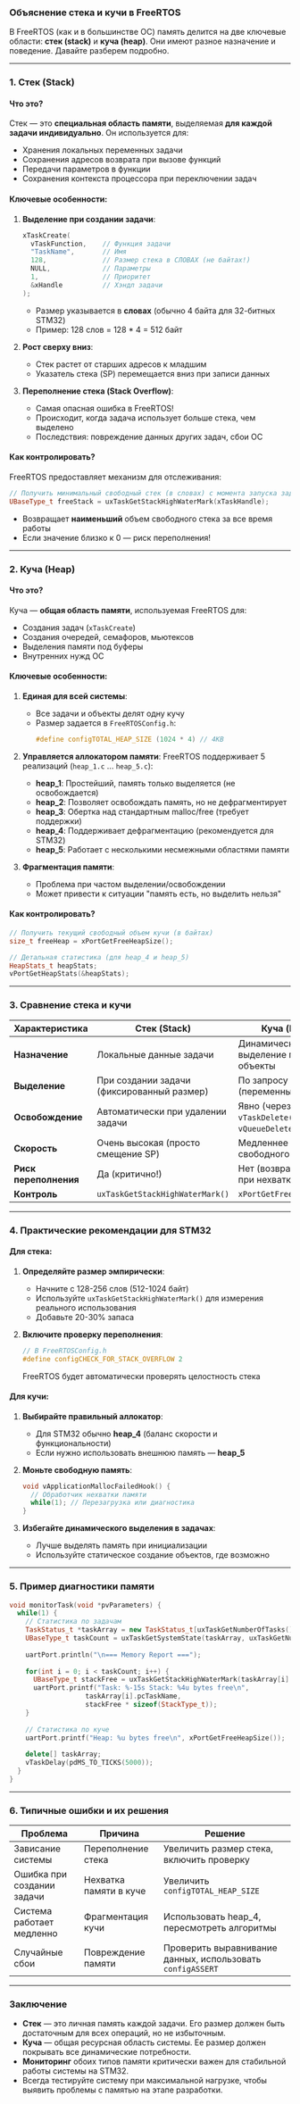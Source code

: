 

### Объяснение стека и кучи в FreeRTOS

В FreeRTOS (как и в большинстве ОС) память делится на две ключевые области: **стек (stack)** и **куча (heap)**. Они имеют разное назначение и поведение. Давайте разберем подробно.

---

### 1. Стек (Stack)

#### Что это?
Стек — это **специальная область памяти**, выделяемая **для каждой задачи индивидуально**. Он используется для:
- Хранения локальных переменных задачи
- Сохранения адресов возврата при вызове функций
- Передачи параметров в функции
- Сохранения контекста процессора при переключении задач

#### Ключевые особенности:
1. **Выделение при создании задачи**:
   ```cpp
   xTaskCreate(
     vTaskFunction,    // Функция задачи
     "TaskName",       // Имя
     128,              // Размер стека в СЛОВАХ (не байтах!)
     NULL,             // Параметры
     1,                // Приоритет
     &xHandle          // Хэндл задачи
   );
   ```
   - Размер указывается в **словах** (обычно 4 байта для 32-битных STM32)
   - Пример: 128 слов = 128 * 4 = 512 байт

2. **Рост сверху вниз**:
   - Стек растет от старших адресов к младшим
   - Указатель стека (SP) перемещается вниз при записи данных

3. **Переполнение стека (Stack Overflow)**:
   - Самая опасная ошибка в FreeRTOS!
   - Происходит, когда задача использует больше стека, чем выделено
   - Последствия: повреждение данных других задач, сбои ОС

#### Как контролировать?
FreeRTOS предоставляет механизм для отслеживания:
```cpp
// Получить минимальный свободный стек (в словах) с момента запуска задачи
UBaseType_t freeStack = uxTaskGetStackHighWaterMark(xTaskHandle);
```
- Возвращает **наименьший** объем свободного стека за все время работы
- Если значение близко к 0 — риск переполнения!

---

### 2. Куча (Heap)

#### Что это?
Куча — **общая область памяти**, используемая FreeRTOS для:
- Создания задач (`xTaskCreate`)
- Создания очередей, семафоров, мьютексов
- Выделения памяти под буферы
- Внутренних нужд ОС

#### Ключевые особенности:
1. **Единая для всей системы**:
   - Все задачи и объекты делят одну кучу
   - Размер задается в `FreeRTOSConfig.h`:
     ```c
     #define configTOTAL_HEAP_SIZE (1024 * 4) // 4KB
     ```

2. **Управляется аллокатором памяти**:
   FreeRTOS поддерживает 5 реализаций (`heap_1.c` ... `heap_5.c`):
   - **heap_1**: Простейший, память только выделяется (не освобождается)
   - **heap_2**: Позволяет освобождать память, но не дефрагментирует
   - **heap_3**: Обертка над стандартным malloc/free (требует поддержки)
   - **heap_4**: Поддерживает дефрагментацию (рекомендуется для STM32)
   - **heap_5**: Работает с несколькими несмежными областями памяти

3. **Фрагментация памяти**:
   - Проблема при частом выделении/освобождении
   - Может привести к ситуации "память есть, но выделить нельзя"

#### Как контролировать?
```cpp
// Получить текущий свободный объем кучи (в байтах)
size_t freeHeap = xPortGetFreeHeapSize();

// Детальная статистика (для heap_4 и heap_5)
HeapStats_t heapStats;
vPortGetHeapStats(&heapStats);
```

---

### 3. Сравнение стека и кучи

| Характеристика       | Стек (Stack)                          | Куча (Heap)                          |
|----------------------|---------------------------------------|--------------------------------------|
| **Назначение**       | Локальные данные задачи               | Динамическое выделение под объекты   |
| **Выделение**        | При создании задачи (фиксированный размер) | По запросу (переменный размер)       |
| **Освобождение**     | Автоматически при удалении задачи     | Явно (через `vTaskDelete()`, `vQueueDelete()` и т.д.) |
| **Скорость**         | Очень высокая (просто смещение SP)    | Медленнее (поиск свободного блока)   |
| **Риск переполнения**| Да (критично!)                        | Нет (возврат NULL при нехватке)      |
| **Контроль**         | `uxTaskGetStackHighWaterMark()`       | `xPortGetFreeHeapSize()`             |

---

### 4. Практические рекомендации для STM32

#### Для стека:
1. **Определяйте размер эмпирически**:
   - Начните с 128-256 слов (512-1024 байт)
   - Используйте `uxTaskGetStackHighWaterMark()` для измерения реального использования
   - Добавьте 20-30% запаса

2. **Включите проверку переполнения**:
   ```c
   // В FreeRTOSConfig.h
   #define configCHECK_FOR_STACK_OVERFLOW 2
   ```
   FreeRTOS будет автоматически проверять целостность стека

#### Для кучи:
1. **Выбирайте правильный аллокатор**:
   - Для STM32 обычно **heap_4** (баланс скорости и функциональности)
   - Если нужно использовать внешнюю память — **heap_5**

2. **Моньте свободную память**:
   ```cpp
   void vApplicationMallocFailedHook() {
     // Обработчик нехватки памяти
     while(1); // Перезагрузка или диагностика
   }
   ```

3. **Избегайте динамического выделения в задачах**:
   - Лучше выделять память при инициализации
   - Используйте статическое создание объектов, где возможно

---

### 5. Пример диагностики памяти

```cpp
void monitorTask(void *pvParameters) {
  while(1) {
    // Статистика по задачам
    TaskStatus_t *taskArray = new TaskStatus_t[uxTaskGetNumberOfTasks()];
    UBaseType_t taskCount = uxTaskGetSystemState(taskArray, uxTaskGetNumberOfTasks(), NULL);
    
    uartPort.println("\n=== Memory Report ===");
    
    for(int i = 0; i < taskCount; i++) {
      UBaseType_t stackFree = uxTaskGetStackHighWaterMark(taskArray[i].xHandle);
      uartPort.printf("Task: %-15s Stack: %4u bytes free\n", 
                   taskArray[i].pcTaskName, 
                   stackFree * sizeof(StackType_t));
    }
    
    // Статистика по куче
    uartPort.printf("Heap: %u bytes free\n", xPortGetFreeHeapSize());
    
    delete[] taskArray;
    vTaskDelay(pdMS_TO_TICKS(5000));
  }
}
```

---

### 6. Типичные ошибки и их решения

| Проблема                     | Причина                          | Решение                                     |
|------------------------------|----------------------------------|---------------------------------------------|
| Зависание системы            | Переполнение стека               | Увеличить размер стека, включить проверку   |
| Ошибка при создании задачи    | Нехватка памяти в куче           | Увеличить `configTOTAL_HEAP_SIZE`           |
| Система работает медленно    | Фрагментация кучи                | Использовать heap_4, пересмотреть алгоритмы |
| Случайные сбои               | Повреждение памяти               | Проверить выравнивание данных, использовать `configASSERT` |

---

### Заключение

- **Стек** — это личная память каждой задачи. Его размер должен быть достаточным для всех операций, но не избыточным.
- **Куча** — общая ресурсная область системы. Ее размер должен покрывать все динамические потребности.
- **Мониторинг** обоих типов памяти критически важен для стабильной работы системы на STM32.
- Всегда тестируйте систему при максимальной нагрузке, чтобы выявить проблемы с памятью на этапе разработки.